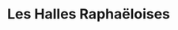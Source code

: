 ---
title: "Les Halles Raphaëloises"
url: /saint-raphael/les-halles-raphaeloises/
shop: Gemüse & Obst
---